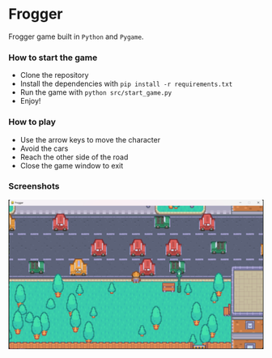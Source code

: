 # Frogger

Frogger game built in `Python` and `Pygame`.

### How to start the game

- Clone the repository
- Install the dependencies with `pip install -r requirements.txt`
- Run the game with `python src/start_game.py`
- Enjoy!

### How to play

- Use the arrow keys to move the character
- Avoid the cars
- Reach the other side of the road
- Close the game window to exit

### Screenshots

<img src="https://github.com/danvargg/frogger/blob/main/images/frogger01.png">
